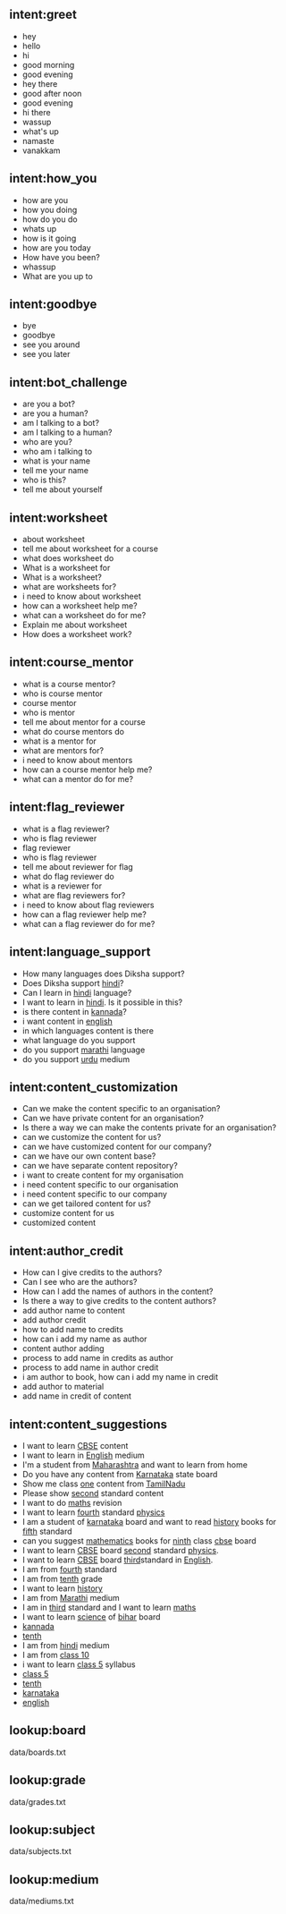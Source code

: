 ## intent:greet
- hey
- hello
- hi
- good morning
- good evening
- hey there
- good after noon
- good evening
- hi there
- wassup
- what's up
- namaste
- vanakkam

## intent:how_you
- how are you
- how you doing
- how do you do
- whats up
- how is it going
- how are you today
- How have you been?
- whassup
- What are you up to

## intent:goodbye
- bye
- goodbye
- see you around
- see you later

## intent:bot_challenge
- are you a bot?
- are you a human?
- am I talking to a bot?
- am I talking to a human?
- who are you?
- who am i talking to
- what is your name
- tell me your name
- who is this?
- tell me about yourself

## intent:worksheet
- about worksheet
- tell me about worksheet for a course
- what does worksheet do
- What is a worksheet for
- What is a worksheet?
- what are worksheets for?
- i need to know about worksheet
- how can a worksheet help me?
- what can a worksheet do for me?
- Explain me about worksheet
- How does a worksheet work?

## intent:course_mentor
- what is a course mentor?
- who is course mentor
- course mentor
- who is mentor
- tell me about mentor for a course
- what do course mentors do
- what is a mentor for
- what are mentors for?
- i need to know about mentors
- how can a course mentor help me?
- what can a mentor do for me?

## intent:flag_reviewer
- what is a flag reviewer?
- who is flag reviewer
- flag reviewer
- who is flag reviewer
- tell me about reviewer for flag
- what do flag reviewer do
- what is a reviewer for
- what are flag reviewers for?
- i need to know about flag reviewers
- how can a flag reviewer help me?
- what can a flag reviewer do for me?

## intent:language_support
- How many languages does Diksha support?
- Does Diksha support [hindi](medium)?
- Can I learn in [hindi](medium) language?
- I want to learn in [hindi](medium). Is it possible in this?
- is there content in [kannada](medium)?
- i want content in [english](medium)
- in which languages content is there
- what language do you support
- do you support [marathi](medium) language
- do you support [urdu](medium) medium

## intent:content_customization
- Can we make the content specific to an organisation?
- Can we have private content for an organisation?
- Is there a way we can make the contents private for an organisation?
- can we customize the content for us?
- can we have customized content for our company?
- can we have our own content base?
- can we have separate content repository?
- i want to create content for my organisation
- i need content specific to our organisation
- i need content specific to our company
- can we get tailored content for us?
- customize content for us
- customized content

## intent:author_credit
- How can I give credits to the authors?
- Can I see who are the authors?
- How can I add the names of authors in the content?
- Is there a way to give credits to the content authors?
- add author name to content
- add author credit
- how to add name to credits
- how can i add my name as author
- content author adding
- process to add name in credits as author
- process to add name in author credit
- i am author to book, how can i add my name in credit
- add author to material
- add name in credit of content

## intent:content_suggestions
- I want to learn [CBSE](board) content
- I want to learn in [English](medium) medium
- I'm a student from [Maharashtra](board) and want to learn from home
- Do you have any content from [Karnataka](board) state board
- Show me class [one](grade) content from [TamilNadu](board)
- Please show [second](grade) standard content
- I want to do [maths](subject) revision
- I want to learn [fourth](grade) standard [physics](subject)
- I am a student of [karnataka](board) board and want to read [history](subject) books for [fifth](grade) standard
- can you suggest [mathematics](subject) books for [ninth](grade) class [cbse](board) board
- I want to learn [CBSE](board) board [second](grade) standard [physics](subject).
- I want to learn [CBSE](board) board [third](grade)standard in [English](medium).
- I am from [fourth](grade) standard
- I am from [tenth](grade) grade
- I want to learn [history](subject)
- I am from [Marathi](medium) medium
- I am in [third](grade) standard and I want to learn [maths](subject)
- I want to learn [science](subject) of [bihar](board) board 
- [kannada](medium)
- [tenth](grade)
- I am from [hindi](medium) medium
- I am from [class 10](grade)
- i want to learn [class 5](grade) syllabus
- [class 5](grade)
- [tenth](grade)
- [karnataka](board)
- [english](medium)
  
## lookup:board
data/boards.txt

## lookup:grade
data/grades.txt

## lookup:subject
data/subjects.txt

## lookup:medium
data/mediums.txt
